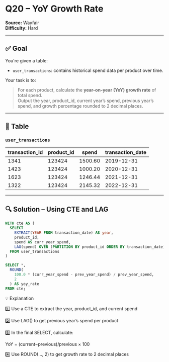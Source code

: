 # Q20 – YoY Growth Rate  
**Source:** Wayfair  
**Difficulty:** Hard  

---

## ✅ Goal  
You're given a table:

- `user_transactions`: contains historical spend data per product over time.

Your task is to:  
> For each product, calculate the **year-on-year (YoY) growth rate** of total spend.  
> Output the year, product_id, current year’s spend, previous year’s spend, and growth percentage rounded to 2 decimal places.

---

## 🧾 Table

### `user_transactions`

| transaction_id | product_id | spend   | transaction_date |
|----------------|------------|---------|------------------|
| 1341           | 123424     | 1500.60 | 2019-12-31       |
| 1423           | 123424     | 1000.20 | 2020-12-31       |
| 1623           | 123424     | 1246.44 | 2021-12-31       |
| 1322           | 123424     | 2145.32 | 2022-12-31       |

---

## 🔍 Solution – Using CTE and LAG

```sql
WITH cte AS (
  SELECT 
    EXTRACT(YEAR FROM transaction_date) AS year,
    product_id,
    spend AS curr_year_spend,
    LAG(spend) OVER (PARTITION BY product_id ORDER BY transaction_date) AS prev_year_spend
  FROM user_transactions
)

SELECT *,
  ROUND(
    100.0 * (curr_year_spend - prev_year_spend) / prev_year_spend,
    2
  ) AS yoy_rate
FROM cte;
```

💡 Explanation

1️⃣ Use a CTE to extract the year, product_id, and current spend

2️⃣ Use LAG() to get previous year’s spend per product

3️⃣ In the final SELECT, calculate:

YoY = (current−previous)/previous × 100

4️⃣ Use ROUND(..., 2) to get growth rate to 2 decimal places
